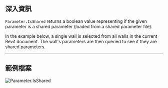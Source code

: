## 深入資訊
`Parameter.IsShared` returns a boolean value representing if the given parameter is a shared parameter (loaded from a shared parameter file).

In the example below, a single wall is selected from all walls in the current Revit document. The wall's parameters are then queried to see if they are shared parameters.
___
## 範例檔案

![Parameter.IsShared](./Revit.Elements.Parameter.IsShared_img.jpg)
